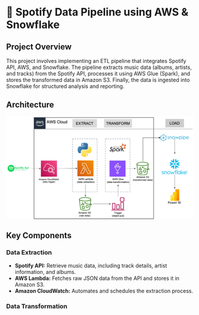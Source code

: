# 🎵 Spotify Data Pipeline using AWS & Snowflake

## Project Overview
This project involves implementing an ETL pipeline that integrates Spotify API, AWS, and Snowflake. The pipeline extracts music data (albums, artists, and tracks) from the Spotify API, processes it using AWS Glue (Spark), and stores the transformed data in Amazon S3. Finally, the data is ingested into Snowflake for structured analysis and reporting.

## Architecture
![Architecture Diagram](Diagram.png)

## Key Components
### Data Extraction
- **Spotify API:**  Retrieve music data, including track details, artist information, and albums.
- **AWS Lambda:** Fetches raw JSON data from the API and stores it in Amazon S3.
- **Amazon CloudWatch:** Automates and schedules the extraction process.

### Data Transformation
